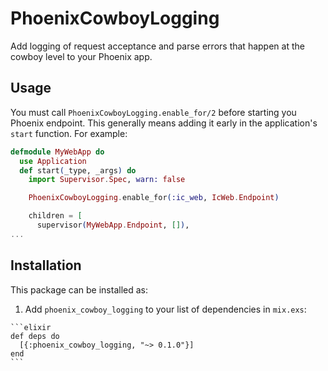 # PhoenixCowboyLogging

Add logging of request acceptance and parse errors that happen at the cowboy level to your Phoenix app.

## Usage

You must call `PhoenixCowboyLogging.enable_for/2` before starting you Phoenix endpoint. This generally means adding it early in the application's `start` function. For example:

```elixir
defmodule MyWebApp do
  use Application
  def start(_type, _args) do
    import Supervisor.Spec, warn: false

    PhoenixCowboyLogging.enable_for(:ic_web, IcWeb.Endpoint)

    children = [
      supervisor(MyWebApp.Endpoint, []),
...
```


## Installation

This package can be installed as:

  1. Add `phoenix_cowboy_logging` to your list of dependencies in `mix.exs`:

    ```elixir
    def deps do
      [{:phoenix_cowboy_logging, "~> 0.1.0"}]
    end
    ```

